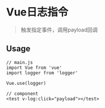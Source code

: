 # Vue日志指令

> 触发指定事件，调用payload回调

## Usage

```
// main.js
import Vue from 'vue'
import logger from 'logger'

Vue.use(logger)

// component
<test v-log:click="payload"></test>
```
